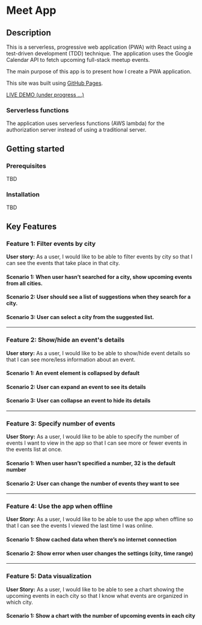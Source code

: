 # Meet App

## Description

This is a serverless, progressive web application (PWA) with React using a test-driven development (TDD) technique. The application uses the Google Calendar API to fetch upcoming full-stack meetup events.

The main purpose of this app is to present how I create a PWA application.

This site was built using [GitHub Pages](https://pages.github.com/).

[LIVE DEMO (under progress ...)](https://meet.smartcoder.dev/)

### Serverless functions
The application uses serverless functions (AWS lambda) for the authorization server instead of using a traditional server.

## Getting started

### Prerequisites

TBD

### Installation

TBD

## Key Features
### Feature 1: Filter events by city
**User story:** As a user, I would like to be able to filter events by city so that I can see the events that take place in that city.
#### Scenario 1: When user hasn’t searched for a city, show upcoming events from all cities.
#### Scenario 2: User should see a list of suggestions when they search for a city.
#### Scenario 3: User can select a city from the suggested list.
---
### Feature 2: Show/hide an event's details
**User story:** As a user, I would like to be able to show/hide event details so that I can see more/less information about an event.
#### Scenario 1: An event element is collapsed by default
#### Scenario 2: User can expand an event to see its details
#### Scenario 3: User can collapse an event to hide its details
---
### Feature 3: Specify number of events
**User Story:** As a user, I would like to be able to specify the number of events I want to view in the app so that I can see more or fewer events in the events list at once.
#### Scenario 1: When user hasn’t specified a number, 32 is the default number
#### Scenario 2: User can change the number of events they want to see
---
### Feature 4: Use the app when offline
**User Story:** As a user, I would like to be able to use the app when offline so that I can see the events I viewed the last time I was online.
#### Scenario 1: Show cached data when there’s no internet connection
#### Scenario 2: Show error when user changes the settings (city, time range)
---
### Feature 5: Data visualization
**User Story:** As a user, I would like to be able to see a chart showing the upcoming events in each city so that I know what events are organized in which city.
#### Scenario 1: Show a chart with the number of upcoming events in each city
